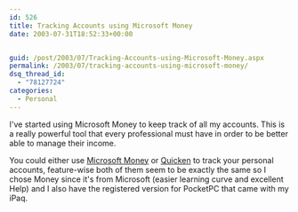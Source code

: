 ```yaml
---
id: 526
title: Tracking Accounts using Microsoft Money
date: 2003-07-31T18:52:33+00:00


guid: /post/2003/07/Tracking-Accounts-using-Microsoft-Money.aspx
permalink: /2003/07/tracking-accounts-using-microsoft-money/
dsq_thread_id:
  - "78127724"
categories:
  - Personal
---
```

<body xmlns="http://www.w3.org/1999/xhtml">
    <p>
        I've started using Microsoft Money to keep track of all my accounts. This is a really
        powerful tool that every professional must have in order to be better able to manage
        their income.
    </p>
    <p>
        You could either use <a href="http://www.microsoft.com/money">Microsoft Money</a> or <a href="http://www.quicken.com">Quicken</a> to
        track your personal accounts, feature-wise both of them seem to be exactly the same
        so I chose Money since it's from Microsoft (easier learning curve and excellent Help)
        and I also have the registered version for PocketPC that came with my iPaq.
    </p>
</body>